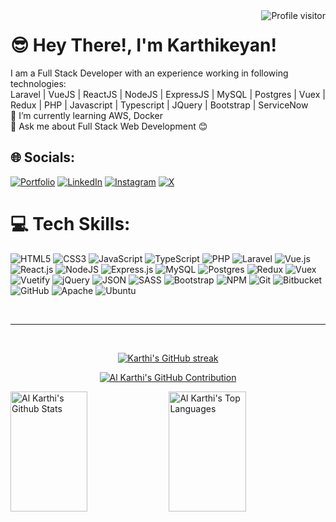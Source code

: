 <a href="https://komarev.com/ghpvc/?username=mkk-karthi">
  <img align="right" src="https://komarev.com/ghpvc/?username=mkk-karthi&label=Visitors&color=0e75b6&style=flat" alt="Profile visitor" />
</a>


# 😎 Hey There!, I'm Karthikeyan!
I am a Full Stack Developer with an experience working in following technologies:<br>
Laravel | VueJS | ReactJS | NodeJS | ExpressJS | MySQL | Postgres | Vuex | Redux | PHP | Javascript | Typescript | JQuery | Bootstrap | ServiceNow<br>🌱 I’m currently learning AWS, Docker<br>
💬 Ask me about Full Stack Web Development 😊<br>


## 🌐 Socials:
[![Portfolio](https://img.shields.io/badge/Portfolio-007ACC)](https://mkk-karthi.github.io/) 
[![LinkedIn](https://img.shields.io/badge/LinkedIn-%230077B5.svg?logo=linkedin&logoColor=white)](https://www.linkedin.com/in/karthikeyan-m-00a19423b) 
[![Instagram](https://img.shields.io/badge/Instagram-%23E4405F.svg?logo=Instagram&logoColor=white)](https://www.instagram.com/m.k.k.2001) 
[![X](https://img.shields.io/badge/x-%23000000.svg?logo=x&logoColor=white)](https://twitter.com/m_k_k_2001) 

# 💻 Tech Skills:
![HTML5](https://img.shields.io/badge/html5-%23E34F26.svg?style=for-the-badge&logo=html5&logoColor=white) 
![CSS3](https://img.shields.io/badge/css3-%231572B6.svg?style=for-the-badge&logo=css3&logoColor=white) 
![JavaScript](https://img.shields.io/badge/javascript-%23323330.svg?style=for-the-badge&logo=javascript&logoColor=%23F7DF1E) 
![TypeScript](https://img.shields.io/badge/typescript-%23007ACC.svg?style=for-the-badge&logo=typescript&logoColor=white) 
![PHP](https://img.shields.io/badge/PHP-777BB4?style=for-the-badge&logo=php&logoColor=white) 
![Laravel](https://img.shields.io/badge/laravel-%23FF2D20.svg?style=for-the-badge&logo=laravel&logoColor=white) 
![Vue.js](https://img.shields.io/badge/vue.js-%2335495e.svg?style=for-the-badge&logo=vuedotjs&logoColor=%234FC08D) 
![React.js](https://img.shields.io/badge/react-%2320232a.svg?style=for-the-badge&logo=react&logoColor=%2361DAFB) 
![NodeJS](https://img.shields.io/badge/node.js-6DA55F?style=for-the-badge&logo=node.js&logoColor=white) 
![Express.js](https://img.shields.io/badge/express.js-%23404d59.svg?style=for-the-badge&logo=express&logoColor=%2361DAFB) 
![MySQL](https://img.shields.io/badge/mysql-4479A1.svg?style=for-the-badge&logo=mysql&logoColor=white) 
![Postgres](https://img.shields.io/badge/postgres-%23316192.svg?style=for-the-badge&logo=postgresql&logoColor=white) 
![Redux](https://img.shields.io/badge/redux-%23593d88.svg?style=for-the-badge&logo=redux&logoColor=white)
![Vuex](https://img.shields.io/badge/vuex-%234FC08D.svg?style=for-the-badge&logo=vuedotjs&logoColor=white
) 
![Vuetify](https://img.shields.io/badge/Vuetify-1867C0?style=for-the-badge&logo=vuetify&logoColor=AEDDFF) 
![jQuery](https://img.shields.io/badge/jquery-%230769AD.svg?style=for-the-badge&logo=jquery&logoColor=white) 
![JSON](https://img.shields.io/badge/json-%23000000.svg?style=for-the-badge&logo=json&logoColor=white) 
![SASS](https://img.shields.io/badge/SASS-hotpink.svg?style=for-the-badge&logo=SASS&logoColor=white) 
![Bootstrap](https://img.shields.io/badge/bootstrap-%237952B3.svg?style=for-the-badge&logo=bootstrap&logoColor=white) 
![NPM](https://img.shields.io/badge/NPM-%23CB3837.svg?style=for-the-badge&logo=npm&logoColor=white) 
![Git](https://img.shields.io/badge/git-%23F05033.svg?style=for-the-badge&logo=git&logoColor=white) 
![Bitbucket](https://img.shields.io/badge/bitbucket-%230047B3.svg?style=for-the-badge&logo=bitbucket&logoColor=white) 
![GitHub](https://img.shields.io/badge/github-%23121011.svg?style=for-the-badge&logo=github&logoColor=white)
![Apache](https://img.shields.io/badge/apache-%23D42029.svg?style=for-the-badge&logo=apache&logoColor=white) 
![Ubuntu](https://img.shields.io/badge/ubuntu-%23E95420.svg?style=for-the-badge&logo=ubuntu&logoColor=white) 

<br/>
<hr/>
<br/>

<p align="center">
  <a href="https://github.com/mkk-karthi">
    <img src="https://github-readme-streak-stats.herokuapp.com/?user=mkk-karthi&theme=radical&border=7F3FBF&background=0D1117" alt="Karthi's GitHub streak"/>
  </a>
</p>

<p align="center">
  <a href="https://github.com/mkk-karthi">
    <img src="https://github-profile-summary-cards.vercel.app/api/cards/profile-details?username=mkk-karthi&theme=radical" alt="Al Karthi's GitHub Contribution"/>
  </a>
</p>

<a> 
    <a href="https://github.com/mkk-karthi"><img alt="Al Karthi's Github Stats" src="https://denvercoder1-github-readme-stats.vercel.app/api?username=mkk-karthi&show_icons=true&count_private=true&theme=react&border_color=7F3FBF&bg_color=0D1117&title_color=F85D7F&icon_color=F8D866" height="192px" width="49.5%"/></a>
  <a href="https://github.com/mkk-karthi"><img alt="Al Karthi's Top Languages" src="https://denvercoder1-github-readme-stats.vercel.app/api/top-langs/?username=mkk-karthi&langs_count=8&layout=compact&theme=react&border_color=7F3FBF&bg_color=0D1117&title_color=F85D7F&icon_color=F8D866" height="192px" width="49.5%"/></a>
  <br/>
</a>

<!-- ## 💰 You can help me by Donating
[![BuyMeACoffee](https://img.shields.io/badge/Buy%20Me%20a%20Coffee-ffdd00?style=for-the-badge&logo=buy-me-a-coffee&logoColor=black)](https://buymeacoffee.com/Shubhamk) 
-->

<!-- Proudly created with GPRM ( https://gprm.itsvg.in ) -->
